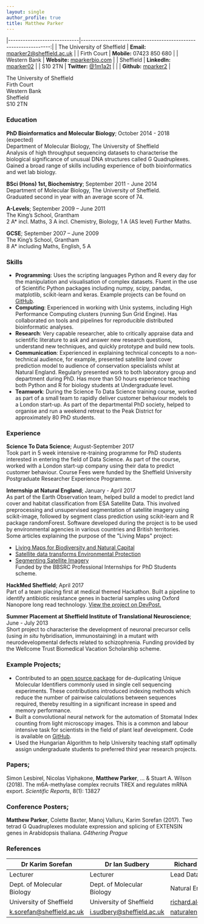 ```yaml
---
layout: single
author_profile: true
title: Matthew Parker
---
```


|-----------------------------|-----------------------------------------------------------------:|
| The University of Sheffield |  **Email:** [mparker2@sheffield.ac.uk](mailto:mparker2@sheffield.ac.uk) |
| Firth Court                 |                                        **Mobile:** 07423 850 680 |
| Western Bank                |            **Website:** [mparkerbio.com](http://mparkerbio.com/) |
| Sheffield                   | **LinkedIn:** [mparker02](https://www.linkedin.com/in/mparker02) |
| S10 2TN                     |               **Twitter:** [@1m1a2t](https://twitter.com/1m1a2t) |
|                             |              **Github:** [mparker2](https://github.com/mparker2) |

The University of Sheffield  
Firth Court  
Western Bank  
Sheffield  
S10 2TN  

### Education

**PhD Bioinformatics and Molecular Biology**; October 2014 - 2018 (expected)  
Department of Molecular Biology, The University of Sheffield  
Analysis of high throughput sequencing datasets to characterise the biological significance of unusual DNA structures called G Quadruplexes. Gained a broad range of skills including experience of both bioinformatics and wet lab biology.  

**BSci (Hons) 1st, Biochemistry**; September 2011 - June 2014  
Department of Molecular Biology, The University of Sheffield.  
 Graduated second in year with an average score of 74.

**A-Levels**; September 2009 – June 2011  
The King’s School, Grantham  
2 A* incl. Maths, 3 A incl. Chemistry, Biology, 1 A (AS level) Further Maths.

**GCSE**; September 2007 – June 2009  
The King’s School, Grantham  
8 A* including Maths, English, 5 A

### Skills

* **Programming**: Uses the scripting languages Python and R every day for the manipulation and visualisation of complex datasets. Fluent in the use of Scientific Python packages including numpy, scipy, pandas, matplotlib, scikit-learn and keras. Example projects can be found on [GitHub](https://github.com/mparker2).
* **Computing**: Experienced in working with Unix systems, including High Performance Computing clusters (running Sun Grid Engine). Has collaborated on tools and pipelines for reproducible distributed bioinformatic analyses.
* **Research**: Very capable researcher, able to critically appraise data and scientific literature to ask and answer new research questions, understand new techniques, and quickly prototype and build new tools.
* **Communication**: Experienced in explaining technical concepts to a non-technical audience, for example, presented satellite land cover prediction model to audience of conservation specialists whilst at Natural England. Regularly presented work to both laboratory group and department during PhD. Has more than 50 hours experience teaching both Python and R for biology students at Undergraduate level.
* **Teamwork**: During the Science To Data Science training course, worked as part of a small team to rapidly deliver customer behaviour models to a London start-up. As part of the departmental PhD society, helped to organise and run a weekend retreat to the Peak District for approximately 80 PhD students.

### Experience

**Science To Data Science**; August-September 2017  
Took part in 5 week intensive re-training programme for PhD students interested in entering the field of Data Science. As part of the course, worked with a London start-up company using their data to predict customer behaviour. Course Fees were funded by the Sheffield University Postgraduate Researcher Experience Programme.

**Internship at Natural England**; January - April 2017  
As part of the Earth Observation team, helped build a model to predict land cover and habitat classification from ESA Satellite Data. This involved preprocessing and unsupervised segmentation of satellite imagery using scikit-image, followed by segment class prediction using scikit-learn and R package randomForest. Software developed during the project is to be used by environmental agencies in various countries and British territories.  
Some articles explaining the purpose of the "Living Maps" project:
* [Living Maps for Biodiversity and Natural Capital](http://www.spaceforsmartergovernment.uk/case-study/eo-dip-living-maps-for-biodiversity-and-natural-capital/)
* [Satellite data transforms Environmental Protection](https://www.gov.uk/government/news/green-space-satellite-data-transforms-environmental-protection)
* [Segmenting Satellite Imagery](http://mparkerbio.com/Habitat-Mapping-Part-1-Segmentation/)  
Funded by the BBSRC Professional Internships for PhD Students scheme.  

**HackMed Sheffield**; April 2017  
Part of a team placing first at medical themed Hackathon. Built a pipeline to identify antibiotic resistance genes in bacterial samples using Oxford Nanopore long read technology. [View the project on DevPost.](https://devpost.com/software/dnamazing)

**Summer Placement at Sheffield Institute of Translational Neuroscience**;
June - July 2013  
Short project to characterise the development of neuronal precursor cells (using *in situ* hybridisation, immunostaining) in a mutant with  neurodevelopmental defects related to schizophrenia. 
Funding provided by the Wellcome Trust Biomedical Vacation Scholarship scheme. 

### Example Projects;  

* Contributed to an [open source package](https://github.com/CGATOxford/UMI-tools) for de-duplicating Unique Molecular Identifiers commonly used in single cell sequencing experiments. These contributions introduced indexing methods which reduce the number of pairwise calculations between sequences required, thereby resulting in a significant increase in speed and memory performance. 
* Built a convolutional neural network for the automation of Stomatal Index counting from light microscopy images. This is a common and labour intensive task for scientists in the field of plant leaf development. Code is available on [GitHub](https://github.com/mparker2/wotstomata).
* Used the Hungarian Algorithm to help University teaching staff optimally assign undergraduate students to preferred third year research projects.

### Papers;

Simon Lesbirel, Nicolas Viphakone, **Matthew Parker**, ... & Stuart A. Wilson (2018). The m6A-methylase complex recruits TREX and regulates mRNA export. *Scientific Reports*, 8(1): 13827

### Conference Posters;

**Matthew Parker**, Colette Baxter, Manoj Valluru, Karim Sorefan (2017). Two tetrad G Quadruplexes modulate expression and splicing of EXTENSIN genes in Arabidopsis thaliana. *G4thering Prague*

### References

| Dr Karim Sorefan           | Dr Ian Sudbery             | Richard Alexander     |
|----------------------------|----------------------------|-----------------------|
| Lecturer                   | Lecturer                   | Lead Data Scientist   |
| Dept. of Molecular Biology | Dept. of Molecular Biology | Natural England       |
| University of Sheffield    | University of Sheffield    | [richard.alexander@](mailto:richard.alexander@naturalengland.org.uk)    |
| [k.sorefan@sheffield.ac.uk](mailto:k.sorefan@sheffield.ac.uk)  | [i.sudbery@sheffield.ac.uk](mailto:i.sudbery@sheffield.ac.uk)  | [naturalengland.org.uk](mailto:richard.alexander@naturalengland.org.uk) |